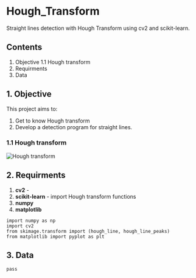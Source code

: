 # Hough_Transform
Straight lines detection with Hough Transform using cv2 and scikit-learn.  

## Contents
1. Objective
  1.1 Hough transform 
2. Requirments 
3. Data 


## 1. Objective
This project aims to:
1. Get to know Hough transform  
2. Develop a detection program for straight lines. 

### 1.1 Hough transform 
![Hough transform](https://user-images.githubusercontent.com/57630290/190166077-f1255603-1b25-42b6-8d2f-8460dbfc4c0e.png)

## 2. Requirments 
1. **cv2** - 
2. **scikit-learn** - import Hough transform functions   
3. **numpy**
4. **matplotlib**

```
import numpy as np
import cv2
from skimage.transform import (hough_line, hough_line_peaks)
from matplotlib import pyplot as plt
```

## 3. Data 
```
pass
```

